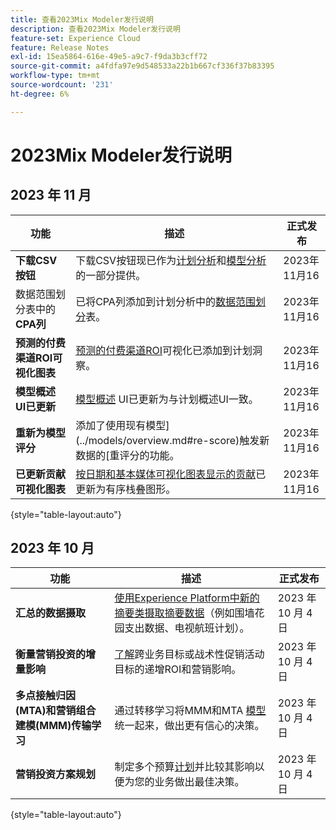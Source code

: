 ```yaml
---
title: 查看2023Mix Modeler发行说明
description: 查看2023Mix Modeler发行说明
feature-set: Experience Cloud
feature: Release Notes
exl-id: 15ea5864-616e-49e5-a9c7-f9da3b3cff72
source-git-commit: a4fdfa97e9d548533a22b1b667cf336f37b83395
workflow-type: tm+mt
source-wordcount: '231'
ht-degree: 6%

---
```


# 2023Mix Modeler发行说明

## 2023 年 11 月


| 功能 | 描述 | 正式发布 |
|---|---|---|
| **下载CSV按钮** | 下载CSV按钮现已作为[计划分析](../plans/edit.md)和[模型分析](../models/insights.md#model-insights)的一部分提供。 | 2023年11月16 |
| 数据范围划分表中的&#x200B;**CPA列** | 已将CPA列添加到计划分析中的[数据范围划分](../plans/edit.md)表。 | 2023年11月16 |
| **预测的付费渠道ROI可视化图表** | [预测的付费渠道ROI](../plans/edit.md)可视化已添加到计划洞察。 | 2023年11月16 |
| **模型概述UI已更新** | [模型概述](../models/overview.md) UI已更新为与计划概述UI一致。 | 2023年11月16 |
| **重新为模型评分** | 添加了使用现有模型](../models/overview.md#re-score)触发新数据的[重评分的功能。 | 2023年11月16 |
| **已更新贡献可视化图表** | [按日期和基本媒体可视化图表显示的贡献](../models/insights.md#model-insights)已更新为有序栈叠图形。 | 2023年11月16 |

{style="table-layout:auto"}


## 2023 年 10 月

| 功能 | 描述 | 正式发布 |
|---|---|---|
| **汇总的数据摄取** | [使用Experience Platform中新的摘要类摄取摘要数据](../ingest-data/overview.md)（例如围墙花园支出数据、电视航班计划）。 | 2023 年 10 月 4 日 |
| **衡量营销投资的增量影响** | [了解](../dashboard/overview.md)跨业务目标或战术性促销活动目标的递增ROI和营销影响。 | 2023 年 10 月 4 日 |
| **多点接触归因(MTA)和营销组合建模(MMM)传输学习** | 通过转移学习将MMM和MTA [模型](../models/overview.md)统一起来，做出更有信心的决策。 | 2023 年 10 月 4 日 |
| **营销投资方案规划** | 制定多个预算[计划](../plans/overview.md)并比较其影响以便为您的业务做出最佳决策。 | 2023 年 10 月 4 日 |

{style="table-layout:auto"}
